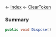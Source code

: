 ← [Index](Api-Index) ← [ClearToken<T>](System.Collections.Generic.ClearToken`1)

### Summary

```csharp
public void Dispose()
```


